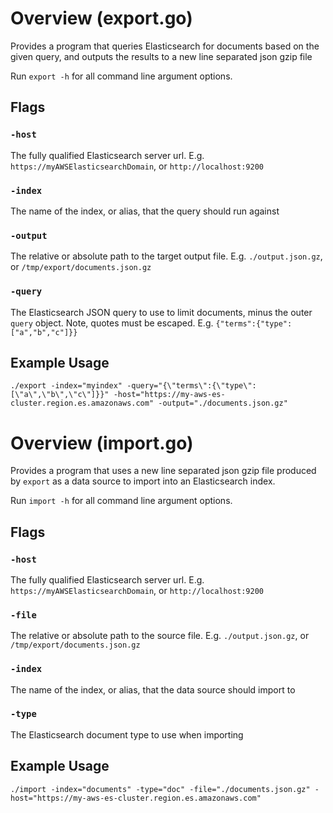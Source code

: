 # Overview (export.go)
Provides a program that queries Elasticsearch for documents based on the given query, and outputs the results to a new line separated json gzip file

Run `export -h` for all command line argument options.

## Flags
### `-host`
The fully qualified Elasticsearch server url. E.g. `https://myAWSElasticsearchDomain`, or `http://localhost:9200`

### `-index`
The name of the index, or alias, that the query should run against

### `-output`
The relative or absolute path to the target output file. E.g. `./output.json.gz`, or `/tmp/export/documents.json.gz`

### `-query`
The Elasticsearch JSON query to use to limit documents, minus the outer `query` object. Note, quotes must be escaped.
E.g. `{"terms":{"type":["a","b","c"]}}`

## Example Usage
`./export -index="myindex" -query="{\"terms\":{\"type\":[\"a\",\"b\",\"c\"]}}" -host="https://my-aws-es-cluster.region.es.amazonaws.com" -output="./documents.json.gz"` 

# Overview (import.go)
Provides a program that uses a new line separated json gzip file produced by `export` as a data source to import into an Elasticsearch index.

Run `import -h` for all command line argument options.

## Flags
### `-host`
The fully qualified Elasticsearch server url. E.g. `https://myAWSElasticsearchDomain`, or `http://localhost:9200`

### `-file`
The relative or absolute path to the source file. E.g. `./output.json.gz`, or `/tmp/export/documents.json.gz`

### `-index`
The name of the index, or alias, that the data source should import to

### `-type`
The Elasticsearch document type to use when importing

## Example Usage
`./import -index="documents" -type="doc" -file="./documents.json.gz" -host="https://my-aws-es-cluster.region.es.amazonaws.com"`